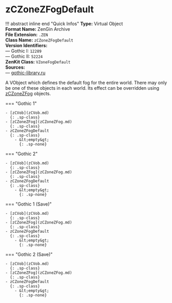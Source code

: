 # zCZoneZFogDefault

!!! abstract inline end "Quick Infos"
    **Type:** Virtual Object<br/>
    **Format Name:** ZenGin Archive<br/>
    **File Extension:** `.ZEN`<br/>
    **Class Name:** `zCZoneZFogDefault`<br/>
    **Version Identifiers:**<br />
    — Gothic I: `12289`<br/>
    — Gothic II: `52224`<br/>
    **ZenKit Class:** `VZoneFogDefault`<br/>
    **Sources:**<br/>
    — [gothic-library.ru](http://www.gothic-library.ru/publ/class_zczonezfogdefault/1-1-0-10)


A VObject which defines the default fog for the entire world. There may only be one of these objects in each world.
Its effect can be overridden using [zCZoneZFog](zCZoneZFog.md) objects.

=== "Gothic 1"

    - [zCVob](zCVob.md)
      {: .sp-class}
    - [zCZoneZFog](zCZoneZFog.md)
      {: .sp-class}
    - zCZoneZFogDefault
      {: .sp-class}
        - &lt;empty&gt;
          {: .sp-none}

=== "Gothic 2"

    - [zCVob](zCVob.md)
      {: .sp-class}
    - [zCZoneZFog](zCZoneZFog.md)
      {: .sp-class}
    - zCZoneZFogDefault
      {: .sp-class}
        - &lt;empty&gt;
          {: .sp-none}

=== "Gothic 1 (Save)"

    - [zCVob](zCVob.md)
      {: .sp-class}
    - [zCZoneZFog](zCZoneZFog.md)
      {: .sp-class}
    - zCZoneZFogDefault
      {: .sp-class}
        - &lt;empty&gt;
          {: .sp-none}

=== "Gothic 2 (Save)"

    - [zCVob](zCVob.md)
      {: .sp-class}
    - [zCZoneZFog](zCZoneZFog.md)
      {: .sp-class}
    - zCZoneZFogDefault
      {: .sp-class}
        - &lt;empty&gt;
          {: .sp-none}
